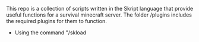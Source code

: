 This repo is a collection of scripts written in the Skript language that provide useful functions for a survival minecraft server.
The folder /plugins includes the required plugins for them to function. 

* Using the command "/skload <script name>" in game or via console will update the specified script with the most recent one from this repo.
